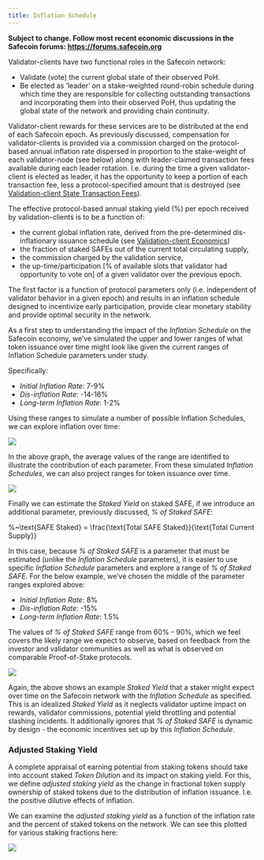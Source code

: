 ```yaml
---
title: Inflation Schedule
---
```


**Subject to change. Follow most recent economic discussions in the Safecoin forums: https://forums.safecoin.org**

Validator-clients have two functional roles in the Safecoin network:

- Validate \(vote\) the current global state of their observed PoH.
- Be elected as ‘leader’ on a stake-weighted round-robin schedule during which time they are responsible for collecting outstanding transactions and incorporating them into their observed PoH, thus updating the global state of the network and providing chain continuity.

Validator-client rewards for these services are to be distributed at the end of each Safecoin epoch. As previously discussed, compensation for validator-clients is provided via a commission charged on the protocol-based annual inflation rate dispersed in proportion to the stake-weight of each validator-node \(see below\) along with leader-claimed transaction fees available during each leader rotation. I.e. during the time a given validator-client is elected as leader, it has the opportunity to keep a portion of each transaction fee, less a protocol-specified amount that is destroyed \(see [Validation-client State Transaction Fees](ed_vce_state_validation_transaction_fees.md)\).

The effective protocol-based annual staking yield \(%\) per epoch received by validation-clients is to be a function of:

- the current global inflation rate, derived from the pre-determined dis-inflationary issuance schedule \(see [Validation-client Economics](ed_vce_overview.md)\)
- the fraction of staked SAFEs out of the current total circulating supply,
- the commission charged by the validation service,
- the up-time/participation \[% of available slots that validator had opportunity to vote on\] of a given validator over the previous epoch.

The first factor is a function of protocol parameters only \(i.e. independent of validator behavior in a given epoch\) and results in an inflation schedule designed to incentivize early participation, provide clear monetary stability and provide optimal security in the network.

As a first step to understanding the impact of the *Inflation Schedule* on the Safecoin economy, we’ve simulated the upper and lower ranges of what token issuance over time might look like given the current ranges of Inflation Schedule parameters under study.

Specifically:

- *Initial Inflation Rate*: 7-9%
- *Dis-inflation Rate*: -14-16%
- *Long-term Inflation Rate*: 1-2%

Using these ranges to simulate a number of possible Inflation Schedules, we can explore inflation over time:

![](/img/p_inflation_schedule_ranges_w_comments.png)

In the above graph, the average values of the range are identified to illustrate the contribution of each parameter.
From these simulated *Inflation Schedules*, we can also project ranges for token issuance over time.

![](/img/p_total_supply_ranges.png)

Finally we can estimate the *Staked Yield* on staked SAFE, if we introduce an additional parameter, previously discussed, *% of Staked SAFE*:


%~\text{SAFE Staked} = \frac{\text{Total SAFE Staked}}{\text{Total Current Supply}}


In this case, because *% of Staked SAFE* is a parameter that must be estimated (unlike the *Inflation Schedule* parameters), it is easier to use specific *Inflation Schedule* parameters and explore a range of *% of Staked SAFE*. For the below example, we’ve chosen the middle of the parameter ranges explored above:

- *Initial Inflation Rate*: 8%
- *Dis-inflation Rate*: -15%
- *Long-term Inflation Rate*: 1.5%

The values of *% of Staked SAFE* range from 60% - 90%, which we feel covers the likely range we expect to observe, based on feedback from the investor and validator communities as well as what is observed on comparable Proof-of-Stake protocols.

![](/img/p_ex_staked_yields.png)

Again, the above shows an example *Staked Yield* that a staker might expect over time on the Safecoin network with the *Inflation Schedule* as specified. This is an idealized *Staked Yield* as it neglects validator uptime impact on rewards, validator commissions, potential yield throttling  and potential slashing incidents. It additionally ignores that *% of Staked SAFE* is dynamic by design - the economic incentives set up by this *Inflation Schedule*.

### Adjusted Staking Yield

A complete appraisal of earning potential from staking tokens should take into account staked *Token Dilution* and its impact on staking yield. For this, we define *adjusted staking yield* as the change in fractional token supply ownership of staked tokens due to the distribution of inflation issuance. I.e. the positive dilutive effects of inflation.

We can examine the *adjusted staking yield* as a function of the inflation rate and the percent of staked tokens on the network. We can see this plotted for various staking fractions here:

![](/img/p_ex_staked_dilution.png)
